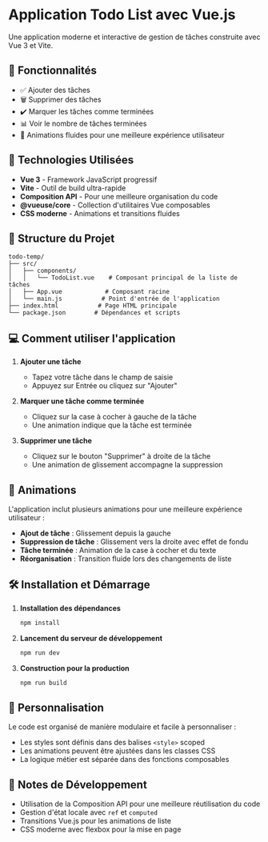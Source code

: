 # Application Todo List avec Vue.js

Une application moderne et interactive de gestion de tâches construite avec Vue 3 et Vite.

## 🌟 Fonctionnalités

- ✅ Ajouter des tâches
- 🗑️ Supprimer des tâches
- ✔️ Marquer les tâches comme terminées
- 📊 Voir le nombre de tâches terminées
- 🎯 Animations fluides pour une meilleure expérience utilisateur

## 🚀 Technologies Utilisées

- **Vue 3** - Framework JavaScript progressif
- **Vite** - Outil de build ultra-rapide
- **Composition API** - Pour une meilleure organisation du code
- **@vueuse/core** - Collection d'utilitaires Vue composables
- **CSS moderne** - Animations et transitions fluides

## 📁 Structure du Projet

```
todo-temp/
├── src/
│   ├── components/
│   │   └── TodoList.vue    # Composant principal de la liste de tâches
│   ├── App.vue            # Composant racine
│   └── main.js           # Point d'entrée de l'application
├── index.html           # Page HTML principale
└── package.json        # Dépendances et scripts
```

## 💻 Comment utiliser l'application

1. **Ajouter une tâche**
   - Tapez votre tâche dans le champ de saisie
   - Appuyez sur Entrée ou cliquez sur "Ajouter"

2. **Marquer une tâche comme terminée**
   - Cliquez sur la case à cocher à gauche de la tâche
   - Une animation indique que la tâche est terminée

3. **Supprimer une tâche**
   - Cliquez sur le bouton "Supprimer" à droite de la tâche
   - Une animation de glissement accompagne la suppression

## 🎨 Animations

L'application inclut plusieurs animations pour une meilleure expérience utilisateur :

- **Ajout de tâche** : Glissement depuis la gauche
- **Suppression de tâche** : Glissement vers la droite avec effet de fondu
- **Tâche terminée** : Animation de la case à cocher et du texte
- **Réorganisation** : Transition fluide lors des changements de liste

## 🛠️ Installation et Démarrage

1. **Installation des dépendances**
   ```bash
   npm install
   ```

2. **Lancement du serveur de développement**
   ```bash
   npm run dev
   ```

3. **Construction pour la production**
   ```bash
   npm run build
   ```

## 🔧 Personnalisation

Le code est organisé de manière modulaire et facile à personnaliser :

- Les styles sont définis dans des balises `<style>` scoped
- Les animations peuvent être ajustées dans les classes CSS
- La logique métier est séparée dans des fonctions composables

## 📝 Notes de Développement

- Utilisation de la Composition API pour une meilleure réutilisation du code
- Gestion d'état locale avec `ref` et `computed`
- Transitions Vue.js pour les animations de liste
- CSS moderne avec flexbox pour la mise en page
